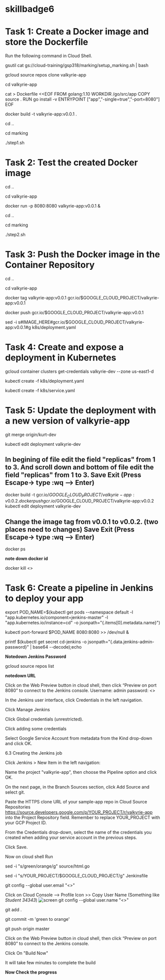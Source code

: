 # skillbadge6

# Task 1: Create a Docker image and store the Dockerfile
Run the following command in Cloud Shell.

gsutil cat gs://cloud-training/gsp318/marking/setup_marking.sh | bash

gcloud source repos clone valkyrie-app

cd valkyrie-app

cat > Dockerfile <<EOF
FROM golang:1.10
WORKDIR /go/src/app
COPY source .
RUN go install -v
ENTRYPOINT ["app","-single=true","-port=8080"]
EOF

docker build -t valkyrie-app:v0.0.1 .

cd ..

cd marking

./step1.sh

# Task 2: Test the created Docker image

cd ..

cd valkyrie-app

docker run -p 8080:8080 valkyrie-app:v0.0.1 &

cd ..

cd marking

./step2.sh  

# Task 3: Push the Docker image in the Container Repository
cd ..

cd valkyrie-app

docker tag valkyrie-app:v0.0.1 gcr.io/$GOOGLE_CLOUD_PROJECT/valkyrie-app:v0.0.1

docker push gcr.io/$GOOGLE_CLOUD_PROJECT/valkyrie-app:v0.0.1

sed -i s#IMAGE_HERE#gcr.io/$GOOGLE_CLOUD_PROJECT/valkyrie-app:v0.0.1#g k8s/deployment.yaml

# Task 4: Create and expose a deployment in Kubernetes

gcloud container clusters get-credentials valkyrie-dev --zone us-east1-d

kubectl create -f k8s/deployment.yaml

kubectl create -f k8s/service.yaml

# Task 5: Update the deployment with a new version of valkyrie-app

git merge origin/kurt-dev

kubectl edit deployment valkyrie-dev

## In begining of file  edit the field "replicas" from 1 to 3. And scroll down and bottom of file edit the field "replicas" from 1 to 3. Save Exit (Press Escape-> type :wq --> Enter)


docker build -t gcr.io/$GOOGLE_CLOUD_PROJECT/valkyrie-app:v0.0.2 .
docker push gcr.io/$GOOGLE_CLOUD_PROJECT/valkyrie-app:v0.0.2
kubectl edit deployment valkyrie-dev

## Change the image tag from v0.0.1 to v0.0.2. (two places need to changes) Save Exit (Press Escape-> type :wq --> Enter)

docker ps

**note down docker id**

docker kill <<put dockerID>>

# Task 6: Create a pipeline in Jenkins to deploy your app

export POD_NAME=$(kubectl get pods --namespace default -l "app.kubernetes.io/component=jenkins-master" -l "app.kubernetes.io/instance=cd" -o jsonpath="{.items[0].metadata.name}")

kubectl port-forward $POD_NAME 8080:8080 >> /dev/null &

printf $(kubectl get secret cd-jenkins -o jsonpath="{.data.jenkins-admin-password}" | base64 --decode);echo

**Notedown Jenkins Password**

gcloud source repos list

**notedown URL**

Click on the Web Preview button in cloud shell, then click “Preview on port 8080” to connect to the Jenkins console.
Username: admin
password: <<Enter Jenkins Password>>
  

In the Jenkins user interface, click Credentials in the left navigation.

Click Manage Jenkins

Click Global credentials (unrestricted).

Click adding some credentials

Select Google Service Account from metadata from the Kind drop-down and click OK.


6.3 Creating the Jenkins job

Click Jenkins > New Item in the left navigation:

Name the project "valkyrie-app", then choose the  Pipeline option and click OK.

On the next page, in the Branch Sources section, click Add Source and select git.

Paste the HTTPS clone URL of your sample-app repo in Cloud Source Repositories https://source.developers.google.com/p/YOUR_PROJECT/r/valkyrie-app into the Project Repository field. Remember to replace YOUR_PROJECT with your GCP Project ID.

From the Credentials drop-down, select the name of the credentials you created when adding your service account in the previous steps.

Click Save.


Now on cloud shell Run

sed -i "s/green/orange/g" source/html.go

sed -i "s/YOUR_PROJECT/$GOOGLE_CLOUD_PROJECT/g" Jenkinsfile

git config --global user.email "<<qwiklabs user email id>>"

Click on Cloud Console --> Profile Icon >> Copy User Name (Something like *Student 34343*)
![screen](https://github.com/ashwinraiyani/skillbadge6/blob/main/62.png)
git config --global user.name "<<Enter the User Name >>" 
  
git add .

git commit -m 'green to orange'

git push origin master

Click on the Web Preview button in cloud shell, then click “Preview on port 8080” to connect to the Jenkins console.

Click On "Build Now"

It will take few minutes to complete the build

**Now Check the progress**
